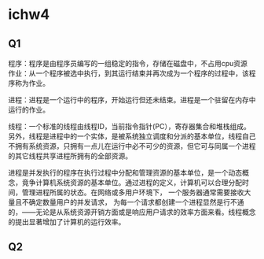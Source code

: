 # ichw4
   ## Q1
程序：程序是由程序员编写的一组稳定的指令，存储在磁盘中，不占用cpu资源  
  作业：从一个程序被选中执行，到其运行结束并再次成为一个程序的过程中，该程序称为作业。
  
  
  进程：进程是一个运行中的程序，开始运行但还未结束。进程是一个驻留在内存中运行的作业。  
  
  
  线程：一个标准的线程由线程ID，当前指令指针(PC），寄存器集合和堆栈组成。另外，线程是进程中的一个实体，是被系统独立调度和分派的基本单位，线程自己不拥有系统资源，只拥有一点儿在运行中必不可少的资源，但它可与同属一个进程的其它线程共享进程所拥有的全部资源。
  
  进程是并发执行的程序在执行过程中分配和管理资源的基本单位，是一个动态概念，竟争计算机系统资源的基本单位。通过进程的定义，计算机可以合理分配时间，管理进程所属的状态。在网络或多用户环境下，
  一个服务器通常需要接收大量且不确定数量用户的并发请求，
  为每一个请求都创建一个进程显然是行不通的，——无论是从系统资源开销方面或是响应用户请求的效率方面来看。线程概念的提出显著增加了计算机的运行效率。
  
  ## Q2
  
